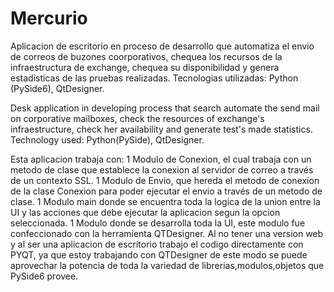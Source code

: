 # Mercurio
Aplicacion de escritorio en proceso de desarrollo que automatiza el envio de correos de buzones coorporativos, chequea los recursos de la infraestructura de exchange, chequea su disponibilidad y genera estadisticas de las pruebas realizadas.
Tecnologias utilizadas: Python (PySide6), QtDesigner.


Desk application in developing process that search automate the send mail on corporative mailboxes, check the resources of exchange's infraestructure, check her availability and generate test's made statistics.
Technology used: Python(PySide), QtDesigner.

Esta aplicacion trabaja con:
1 Modulo de Conexion, el cual trabaja con un metodo de clase que establece la conexion al servidor de correo a través de un contexto SSL.
1 Modulo de Envio, que hereda el metodo de conexion de la clase Conexion para poder ejecutar el envio a través de un metodo de clase.
1 Modulo main donde se encuentra toda la logica de la union entre la UI y las acciones que debe ejecutar la aplicacion segun la opcion seleccionada.
1 Modulo donde se desarrolla toda la UI, este modulo fue confeccionado con la herramienta QTDesigner.
Al no tener una version web y al ser una aplicacion de escritorio trabajo el codigo directamente con PYQT, ya que estoy trabajando con QTDesigner de este modo se puede aprovechar la potencia de toda la variedad de librerias,modulos,objetos que PySide6 provee.


